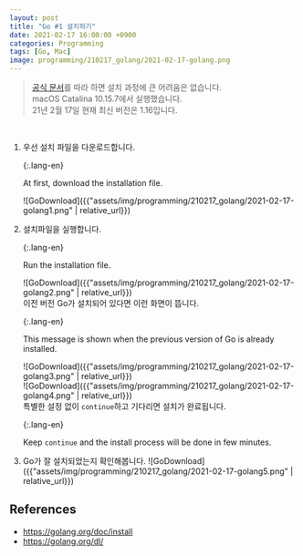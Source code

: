 ```yaml
---
layout: post
title: "Go #1 설치하기"
date: 2021-02-17 16:00:00 +0900
categories: Programming
tags: [Go, Mac]
image: programming/210217_golang/2021-02-17-golang.png
---
```


> [공식 문서](https://golang.org/doc/install)를 따라 하면 설치 과정에 큰 어려움은 없습니다.  
> macOS Catalina 10.15.7에서 실행했습니다.  
> 21년 2월 17일 현재 최신 버전은 1.16입니다.

<br/>

1. 우선 설치 파일을 다운로드합니다.

   {:.lang-en}

   At first, download the installation file.

   ![GoDownload]({{"assets/img/programming/210217_golang/2021-02-17-golang1.png" | relative_url}})  

1. 설치파일을 실행합니다.

   {:.lang-en}

   Run the installation file.

   ![GoDownload]({{"assets/img/programming/210217_golang/2021-02-17-golang2.png" | relative_url}})  
   이전 버전 Go가 설치되어 있다면 이런 화면이 뜹니다.

   {:.lang-en}

   This message is shown when the previous version of Go is already installed.

   ![GoDownload]({{"assets/img/programming/210217_golang/2021-02-17-golang3.png" | relative_url}})  
   ![GoDownload]({{"assets/img/programming/210217_golang/2021-02-17-golang4.png" | relative_url}})  
   특별한 설정 없이 `continue`하고 기다리면 설치가 완료됩니다.

   {:.lang-en}

   Keep `continue` and the install process will be done in few minutes.

1. Go가 잘 설치되었는지 확인해봅니다.
   ![GoDownload]({{"assets/img/programming/210217_golang/2021-02-17-golang5.png" | relative_url}})  

## References

- <https://golang.org/doc/install>
- <https://golang.org/dl/>
